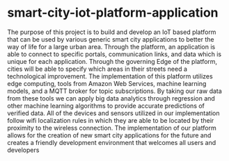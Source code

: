 # smart-city-iot-platform-application
The purpose of this project is to build and develop an IoT based platform that can be used by various generic smart city applications to better the way of life for a large urban area. Through the platform, an application is able to connect to specific portals, communication links, and data which is unique for each application. Through the governing Edge of the platform, cities will be able to specify which areas in their streets need a technological improvement. The implementation of this platform utilizes edge computing, tools from Amazon Web Services, machine learning models, and a MQTT broker for topic subscriptions. By taking our raw data from these tools we can apply big data analytics through regression and other machine learning algorithms to provide accurate predictions of verified data. All of the devices and sensors utilized in our implementation follow wifi localization rules in which they are able to be located by their proximity to the wireless connection. The implementation of our platform allows for the creation of new smart city applications for the future and creates a friendly development environment that welcomes all users and developers
